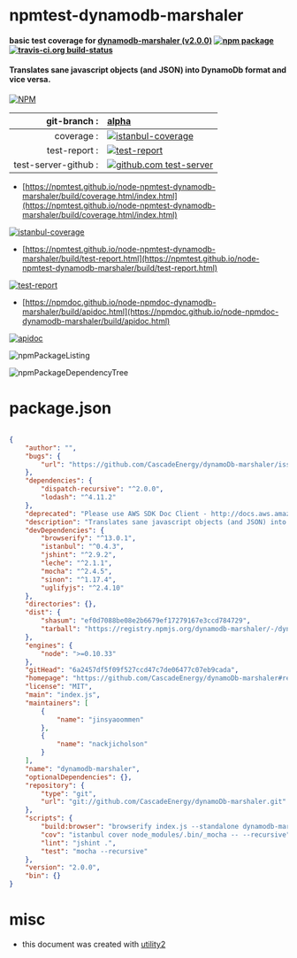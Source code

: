 # npmtest-dynamodb-marshaler

#### basic test coverage for  [dynamodb-marshaler (v2.0.0)](https://github.com/CascadeEnergy/dynamoDb-marshaler#readme)  [![npm package](https://img.shields.io/npm/v/npmtest-dynamodb-marshaler.svg?style=flat-square)](https://www.npmjs.org/package/npmtest-dynamodb-marshaler) [![travis-ci.org build-status](https://api.travis-ci.org/npmtest/node-npmtest-dynamodb-marshaler.svg)](https://travis-ci.org/npmtest/node-npmtest-dynamodb-marshaler)

#### Translates sane javascript objects (and JSON) into DynamoDb format and vice versa.

[![NPM](https://nodei.co/npm/dynamodb-marshaler.png?downloads=true&downloadRank=true&stars=true)](https://www.npmjs.com/package/dynamodb-marshaler)

| git-branch : | [alpha](https://github.com/npmtest/node-npmtest-dynamodb-marshaler/tree/alpha)|
|--:|:--|
| coverage : | [![istanbul-coverage](https://npmtest.github.io/node-npmtest-dynamodb-marshaler/build/coverage.badge.svg)](https://npmtest.github.io/node-npmtest-dynamodb-marshaler/build/coverage.html/index.html)|
| test-report : | [![test-report](https://npmtest.github.io/node-npmtest-dynamodb-marshaler/build/test-report.badge.svg)](https://npmtest.github.io/node-npmtest-dynamodb-marshaler/build/test-report.html)|
| test-server-github : | [![github.com test-server](https://npmtest.github.io/node-npmtest-dynamodb-marshaler/GitHub-Mark-32px.png)](https://npmtest.github.io/node-npmtest-dynamodb-marshaler/build/app/index.html) | | build-artifacts : | [![build-artifacts](https://npmtest.github.io/node-npmtest-dynamodb-marshaler/glyphicons_144_folder_open.png)](https://github.com/npmtest/node-npmtest-dynamodb-marshaler/tree/gh-pages/build)|

- [https://npmtest.github.io/node-npmtest-dynamodb-marshaler/build/coverage.html/index.html](https://npmtest.github.io/node-npmtest-dynamodb-marshaler/build/coverage.html/index.html)

[![istanbul-coverage](https://npmtest.github.io/node-npmtest-dynamodb-marshaler/build/screenCapture.buildCi.browser.%252Ftmp%252Fbuild%252Fcoverage.lib.html.png)](https://npmtest.github.io/node-npmtest-dynamodb-marshaler/build/coverage.html/index.html)

- [https://npmtest.github.io/node-npmtest-dynamodb-marshaler/build/test-report.html](https://npmtest.github.io/node-npmtest-dynamodb-marshaler/build/test-report.html)

[![test-report](https://npmtest.github.io/node-npmtest-dynamodb-marshaler/build/screenCapture.buildCi.browser.%252Ftmp%252Fbuild%252Ftest-report.html.png)](https://npmtest.github.io/node-npmtest-dynamodb-marshaler/build/test-report.html)

- [https://npmdoc.github.io/node-npmdoc-dynamodb-marshaler/build/apidoc.html](https://npmdoc.github.io/node-npmdoc-dynamodb-marshaler/build/apidoc.html)

[![apidoc](https://npmdoc.github.io/node-npmdoc-dynamodb-marshaler/build/screenCapture.buildCi.browser.%252Ftmp%252Fbuild%252Fapidoc.html.png)](https://npmdoc.github.io/node-npmdoc-dynamodb-marshaler/build/apidoc.html)

![npmPackageListing](https://npmtest.github.io/node-npmtest-dynamodb-marshaler/build/screenCapture.npmPackageListing.svg)

![npmPackageDependencyTree](https://npmtest.github.io/node-npmtest-dynamodb-marshaler/build/screenCapture.npmPackageDependencyTree.svg)



# package.json

```json

{
    "author": "",
    "bugs": {
        "url": "https://github.com/CascadeEnergy/dynamoDb-marshaler/issues"
    },
    "dependencies": {
        "dispatch-recursive": "^2.0.0",
        "lodash": "^4.11.2"
    },
    "deprecated": "Please use AWS SDK Doc Client - http://docs.aws.amazon.com/AWSJavaScriptSDK/latest/AWS/DynamoDB/DocumentClient.html",
    "description": "Translates sane javascript objects (and JSON) into DynamoDb format and vice versa.",
    "devDependencies": {
        "browserify": "^13.0.1",
        "istanbul": "^0.4.3",
        "jshint": "^2.9.2",
        "leche": "^2.1.1",
        "mocha": "^2.4.5",
        "sinon": "^1.17.4",
        "uglifyjs": "^2.4.10"
    },
    "directories": {},
    "dist": {
        "shasum": "ef0d7088be08e2b6679ef17279167e3ccd784729",
        "tarball": "https://registry.npmjs.org/dynamodb-marshaler/-/dynamodb-marshaler-2.0.0.tgz"
    },
    "engines": {
        "node": ">=0.10.33"
    },
    "gitHead": "6a2457df5f09f527ccd47c7de06477c07eb9cada",
    "homepage": "https://github.com/CascadeEnergy/dynamoDb-marshaler#readme",
    "license": "MIT",
    "main": "index.js",
    "maintainers": [
        {
            "name": "jinsyaoommen"
        },
        {
            "name": "nackjicholson"
        }
    ],
    "name": "dynamodb-marshaler",
    "optionalDependencies": {},
    "repository": {
        "type": "git",
        "url": "git://github.com/CascadeEnergy/dynamoDb-marshaler.git"
    },
    "scripts": {
        "build:browser": "browserify index.js --standalone dynamodb-marshaler | uglifyjs -c > dist/dynamodb-marshaler.min.js",
        "cov": "istanbul cover node_modules/.bin/_mocha -- --recursive",
        "lint": "jshint .",
        "test": "mocha --recursive"
    },
    "version": "2.0.0",
    "bin": {}
}
```



# misc
- this document was created with [utility2](https://github.com/kaizhu256/node-utility2)
